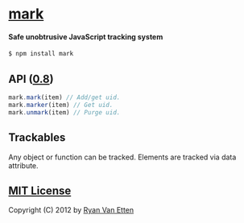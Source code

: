 # [mark](../../)

#### Safe unobtrusive JavaScript tracking system

```sh
$ npm install mark
```

## API ([0.8](../../releases))

```js
mark.mark(item) // Add/get uid.
mark.marker(item) // Get uid.
mark.unmark(item) // Purge uid.
```

## Trackables

Any object or function can be tracked. Elements are tracked via data attribute.

## [MIT License](http://en.wikipedia.org/wiki/MIT_License)

Copyright (C) 2012 by [Ryan Van Etten](https://github.com/ryanve)